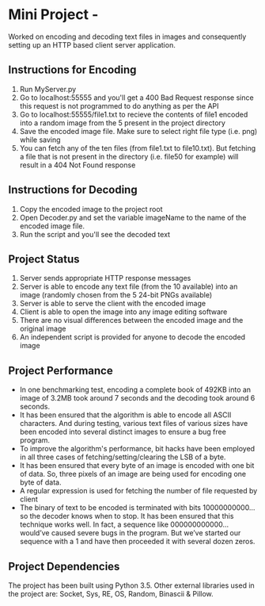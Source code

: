 # Mini Project - 

Worked on encoding and decoding text files in images and consequently setting up an HTTP based client server application.





## Instructions for Encoding

1. Run MyServer.py
2. Go to localhost:55555 and you'll get a 400 Bad Request response since this request is not programmed to do anything as per the API
3. Go to localhost:55555/file1.txt to recieve the contents of file1 encoded into a random image from the 5 present in the project directory
4. Save the encoded image file. Make sure to select right file type (i.e. png) while saving
5. You can fetch any of the ten files (from file1.txt to file10.txt). But fetching a file that is not present in the directory (i.e. file50 for example) will result in a 404 Not Found response


## Instructions for Decoding

1. Copy the encoded image to the project root
2. Open Decoder.py and set the variable imageName to the name of the encoded image file.
3. Run the script and you'll see the decoded text

## Project Status

1. Server sends appropriate HTTP response messages
2. Server is able to encode any text file (from the 10 available) into an image (randomly chosen from the 5 24-bit PNGs available)
3. Server is able to serve the client with the encoded image
4. Client is able to open the image into any image editing software
5. There are no visual differences between the encoded image and the original image
6. An independent script is provided for anyone to decode the encoded image

## Project Performance

- In one benchmarking test, encoding a complete book of 492KB into an image of 3.2MB took around 7 seconds and the decoding took around 6 seconds.
- It has been ensured that the algorithm is able to encode all ASCII characters. And during testing, various text files of various sizes have been encoded into several distinct images to ensure a bug free program.
- To improve the algorithm's performance, bit hacks have been employed in all three cases of fetching/setting/clearing the LSB of a byte.
- It has been ensured that every byte of an image is encoded with one bit of data. So, three pixels of an image are being used for encoding one byte of data.
- A regular expression is used for fetching the number of file requested by client
- The binary of text to be encoded is terminated with bits 10000000000… so the decoder knows when to stop. It has been ensured that this technique works well. In fact, a sequence like 000000000000… would’ve caused severe bugs in the program. But we’ve started our sequence with a 1 and have then proceeded it with several dozen zeros.

## Project Dependencies

The project has been built using Python 3.5. Other external libraries used in the project
are: Socket, Sys, RE, OS, Random, Binascii & Pillow.

